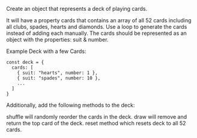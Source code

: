 Create an object that represents a deck of playing cards.

It will have a property cards that contains an array of all 52 cards including all clubs, spades, hearts and diamonds. Use a loop to generate the cards instead of adding each manually. The cards should be represented as an object with the properties: suit & number.

Example Deck with a few Cards:
```
const deck = {
  cards: [
    { suit: "hearts", number: 1 },
    { suit: "spades", number: 10 },
    ...
  ]
}
```
Additionally, add the following methods to the deck:

shuffle will randomly reorder the cards in the deck.
draw will remove and return the top card of the deck.
reset method which resets deck to all 52 cards.